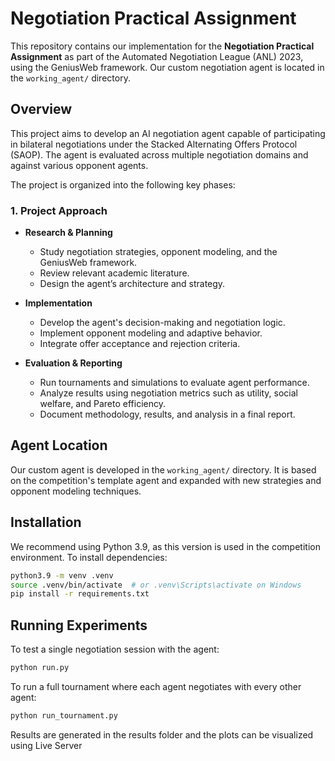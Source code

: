 # Negotiation Practical Assignment

This repository contains our implementation for the **Negotiation Practical Assignment** as part of the Automated Negotiation League (ANL) 2023, using the GeniusWeb framework. Our custom negotiation agent is located in the `working_agent/` directory.

## Overview

This project aims to develop an AI negotiation agent capable of participating in bilateral negotiations under the Stacked Alternating Offers Protocol (SAOP). The agent is evaluated across multiple negotiation domains and against various opponent agents.

The project is organized into the following key phases:

### 1. Project Approach

- **Research & Planning**

  - Study negotiation strategies, opponent modeling, and the GeniusWeb framework.
  - Review relevant academic literature.
  - Design the agent’s architecture and strategy.

- **Implementation**

  - Develop the agent's decision-making and negotiation logic.
  - Implement opponent modeling and adaptive behavior.
  - Integrate offer acceptance and rejection criteria.

- **Evaluation & Reporting**

  - Run tournaments and simulations to evaluate agent performance.
  - Analyze results using negotiation metrics such as utility, social welfare, and Pareto efficiency.
  - Document methodology, results, and analysis in a final report.

## Agent Location

Our custom agent is developed in the `working_agent/` directory. It is based on the competition's template agent and expanded with new strategies and opponent modeling techniques.

## Installation

We recommend using Python 3.9, as this version is used in the competition environment. To install dependencies:

```bash
python3.9 -m venv .venv
source .venv/bin/activate  # or .venv\Scripts\activate on Windows
pip install -r requirements.txt
```

## Running Experiments

To test a single negotiation session with the agent:

```bash
python run.py
```

To run a full tournament where each agent negotiates with every other agent:

```bash
python run_tournament.py
```

Results are generated in the results folder and the plots can be visualized using Live Server
